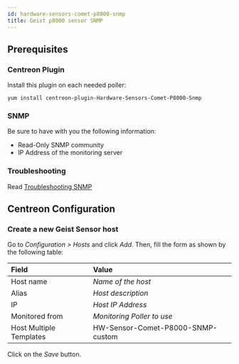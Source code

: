 ```yaml
---
id: hardware-sensors-comet-p8000-snmp
title: Geist p8000 sensor SNMP
---
```


## Prerequisites

### Centreon Plugin

Install this plugin on each needed poller:

``` shell
yum install centreon-plugin-Hardware-Sensors-Comet-P8000-Snmp
```

### SNMP

Be sure to have with you the following information:

  - Read-Only SNMP community
  - IP Address of the monitoring server

### Troubleshooting

Read [Troubleshooting
SNMP](http://documentation.centreon.com/docs/centreon-plugins/en/latest/user/guide.html#snmp)

## Centreon Configuration

### Create a new Geist Sensor host

Go to *Configuration \> Hosts* and click *Add*. Then, fill the form as shown by
the following table:

| Field                   | Value                             |
| :---------------------- | :-------------------------------- |
| Host name               | *Name of the host*                |
| Alias                   | *Host description*                |
| IP                      | *Host IP Address*                 |
| Monitored from          | *Monitoring Poller to use*        |
| Host Multiple Templates | HW-Sensor-Comet-P8000-SNMP-custom |

Click on the *Save* button.
